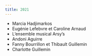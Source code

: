 ```yaml
---
title: 2021
---
```


* Marcia Hadjimarkos
* Eugénie Lefebvre et Caroline Arnaud
* L’ensemble musical Arsy’s
* Andoni Aguirre
* Fanny Bourrillon et Thibault Guillemin
* Charlotte Guillemin

